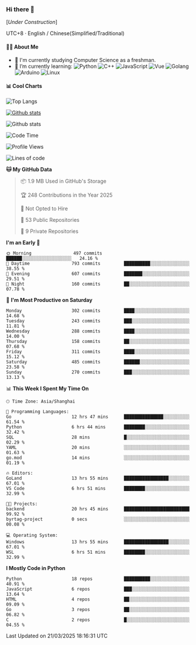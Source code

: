 ### Hi there 👋

\[*Under Construction*\]

UTC+8 · English / Chinese(Simplified/Traditional)

<!--
**NoNormalCreeper/NoNormalCreeper** is a ✨ _special_ ✨ repository because its `README.md` (this file) appears on your GitHub profile.

Here are some ideas to get you started:

- 🔭 I’m currently working on ...
- 🌱 I’m currently learning ...
- 👯 I’m looking to collaborate on ...
- 🤔 I’m looking for help with ...
- 💬 Ask me about ...
- 📫 How to reach me: ...
- 😄 Pronouns: ...
- ⚡ Fun fact: ...
-->

#### 👩‍💻 About Me

- 🏫 I'm currently studying Computer Science as a freshman.
- 🌱 I’m currently learning: 
![Python](https://img.shields.io/badge/-Python-blue?style=flat-square&logo=Python&logoColor=fff)
![C++](https://img.shields.io/badge/-C%2B%2B-00599C?style=flat-square&logo=C%2B%2B&logoColor=fff)
![JavaScript](https://img.shields.io/badge/-JavaScript-ffca18?style=flat-square&logo=JavaScript&logoColor=fff)
![Vue](https://img.shields.io/badge/-Vue-4FC08D?style=flat-square&logo=Vue.js&logoColor=fff)
![Golang](https://img.shields.io/badge/-Go-007d9c?style=flat-square&logo=Go&logoColor=fff)
![Arduino](https://img.shields.io/badge/-Arduino-00979D?style=flat-square&logo=Arduino&logoColor=fff)
![Linux](https://img.shields.io/badge/-Linux-FCC624?style=flat-square&logo=Linux&logoColor=fff)

#### 📊 Cool Charts

![Top Langs](https://readme-stats-zeta-six.vercel.app/api/top-langs/?username=NoNormalCreeper&layout=compact)

[![Github stats](https://readme-stats-zeta-six.vercel.app/api?username=NoNormalCreeper&show=reviews,discussions_started,discussions_answered,prs_merged,prs_merged_percentage)](https://github.com/anuraghazra/github-readme-stats)

![Github stats](https://github-profile-trophy.vercel.app/?username=NoNormalCreeper)


<!--START_SECTION:waka-->
![Code Time](http://img.shields.io/badge/Code%20Time-357%20hrs%2051%20mins-blue)

![Profile Views](http://img.shields.io/badge/Profile%20Views-6-blue)

![Lines of code](https://img.shields.io/badge/From%20Hello%20World%20I%27ve%20Written-2.8%20million%20lines%20of%20code-blue)

**🐱 My GitHub Data** 

> 📦 1.9 MB Used in GitHub's Storage 
 > 
> 🏆 248 Contributions in the Year 2025
 > 
> 🚫 Not Opted to Hire
 > 
> 📜 53 Public Repositories 
 > 
> 🔑 9 Private Repositories 
 > 
**I'm an Early 🐤** 

```text
🌞 Morning                497 commits         ██████░░░░░░░░░░░░░░░░░░░   24.16 % 
🌆 Daytime                793 commits         ██████████░░░░░░░░░░░░░░░   38.55 % 
🌃 Evening                607 commits         ███████░░░░░░░░░░░░░░░░░░   29.51 % 
🌙 Night                  160 commits         ██░░░░░░░░░░░░░░░░░░░░░░░   07.78 % 
```
📅 **I'm Most Productive on Saturday** 

```text
Monday                   302 commits         ████░░░░░░░░░░░░░░░░░░░░░   14.68 % 
Tuesday                  243 commits         ███░░░░░░░░░░░░░░░░░░░░░░   11.81 % 
Wednesday                288 commits         ████░░░░░░░░░░░░░░░░░░░░░   14.00 % 
Thursday                 158 commits         ██░░░░░░░░░░░░░░░░░░░░░░░   07.68 % 
Friday                   311 commits         ████░░░░░░░░░░░░░░░░░░░░░   15.12 % 
Saturday                 485 commits         ██████░░░░░░░░░░░░░░░░░░░   23.58 % 
Sunday                   270 commits         ███░░░░░░░░░░░░░░░░░░░░░░   13.13 % 
```


📊 **This Week I Spent My Time On** 

```text
🕑︎ Time Zone: Asia/Shanghai

💬 Programming Languages: 
Go                       12 hrs 47 mins      ███████████████░░░░░░░░░░   61.54 % 
Python                   6 hrs 44 mins       ████████░░░░░░░░░░░░░░░░░   32.42 % 
SQL                      28 mins             █░░░░░░░░░░░░░░░░░░░░░░░░   02.29 % 
YAML                     20 mins             ░░░░░░░░░░░░░░░░░░░░░░░░░   01.63 % 
go.mod                   14 mins             ░░░░░░░░░░░░░░░░░░░░░░░░░   01.19 % 

🔥 Editors: 
GoLand                   13 hrs 55 mins      █████████████████░░░░░░░░   67.01 % 
VS Code                  6 hrs 51 mins       ████████░░░░░░░░░░░░░░░░░   32.99 % 

🐱‍💻 Projects: 
backend                  20 hrs 45 mins      █████████████████████████   99.92 % 
byrtag-project           0 secs              ░░░░░░░░░░░░░░░░░░░░░░░░░   00.08 % 

💻 Operating System: 
Windows                  13 hrs 55 mins      █████████████████░░░░░░░░   67.01 % 
WSL                      6 hrs 51 mins       ████████░░░░░░░░░░░░░░░░░   32.99 % 
```

**I Mostly Code in Python** 

```text
Python                   18 repos            ██████████░░░░░░░░░░░░░░░   40.91 % 
JavaScript               6 repos             ███░░░░░░░░░░░░░░░░░░░░░░   13.64 % 
HTML                     4 repos             ██░░░░░░░░░░░░░░░░░░░░░░░   09.09 % 
Go                       3 repos             ██░░░░░░░░░░░░░░░░░░░░░░░   06.82 % 
C                        2 repos             █░░░░░░░░░░░░░░░░░░░░░░░░   04.55 % 
```




 Last Updated on 21/03/2025 18:16:31 UTC
<!--END_SECTION:waka-->


